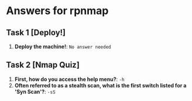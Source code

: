# Answers for rpnmap

## Task 1 [Deploy!]

1. **Deploy the machine!**: `No answer needed`

## Task 2 [Nmap Quiz]

1. **First, how do you access the help menu?**: `-h`
2. **Often referred to as a stealth scan, what is the first switch listed for a 'Syn Scan'?**: `-sS`


